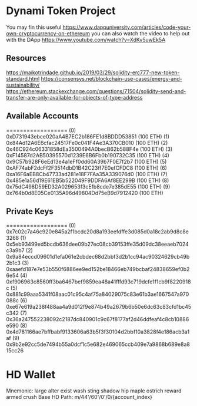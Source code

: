 # Dynami Token Project
You may fin this useful https://www.dappuniversity.com/articles/code-your-own-cryptocurrency-on-ethereum you can also watch the video to help out with the DApp 
https://www.youtube.com/watch?v=XdKv5uwEk5A

## Resources
https://maikotrindade.github.io/2019/03/29/solidity-erc777-new-token-standard.html
https://consensys.net/blockchain-use-cases/energy-and-sustainability/
https://ethereum.stackexchange.com/questions/71504/solidity-send-and-transfer-are-only-available-for-objects-of-type-address


## Available Accounts
==================
(0) 0xD731943ebce020aA4B7EC2b186FE1d8BDDD53851 (100 ETH)
(1) 0x84Ad12A6E6cfac24517Fe0c041F4Ae3A370CB010 (100 ETH)
(2) 0x46C924c06331858dEa3500494A0becB62b588F4e (100 ETH)
(3) 0xF14587d2AB50395570d1239E6B6Fb0b190732C35 (100 ETH)
(4) 0x9C57b928F6eEd13e4a1eFf0dd60A39b7F0E7f2b7 (100 ETH)
(5) 0xAF74abF2dcFf2F3514dbD1B42C23ff7E0efCFDC8 (100 ETH)
(6) 0xa16F6aEB8Cb47733ad281e18F7FAa35A339076d0 (100 ETH)
(7) 0x485e1a56d19E61EB5b522049F9DDFA6Af8EE299B (100 ETH)
(8) 0x75dC498D59ED32A029653f3cEfb8cde7e385dE55 (100 ETH)
(9) 0x764b0d8E05Ce0135A96d49804Dd75eB9d7912420 (100 ETH)

## Private Keys
==================
(0) 0x7c02c7a46c920e845a2f1bcdc20d8a193eefdffe3d085d0a18c2ab9d8c8e3268
(1) 0x5eb93499ed5bcdb636dee09b27ec08cb39153ffe35d09dc38eeaeb7024c3a9b7
(2) 0x9a84eccd09601d1efa061e2cbdec68d2bbf3d2b1cc94ac90324629cb49b2b1c3
(3) 0xaaefd187e7e53b550f6886ee9ed152be18466eb749bcbaf24838659ef0b26e54
(4) 0xf906963c8560ff3ba6467bef9859ea48a41fffd93c719dcfe1f1cb9f8220918c
(5) 0x881c99aaa5341f08aac01c95c4af75a84029075c83e61b3ae1667547a970088c
(6) 0xe67e619a238f488aa4a9d012f9e874b49a2679b6b50e6dc63c83cfd1bc45c342
(7) 0x36a247552238092c2187dc840901c9c67f8177af2d46ddfeaf4c8cb10886e590
(8) 0x4d781166ae7bffbabf9133606a63b5f3f30104d2bbf10a3828f4e186acb3a1af
(9) 0x9b2e92cc5de7494b55a0dcf1c5e682e469065ccb409e7a9868b689e8a815cc26

HD Wallet
==================
Mnemonic:      large alter exist wash sting shadow hip maple ostrich reward armed crush
Base HD Path:  m/44'/60'/0'/0/{account_index}
